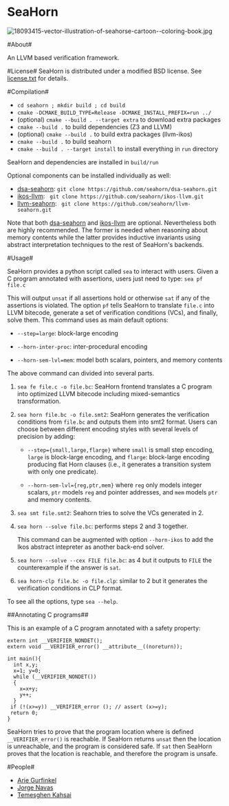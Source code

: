 # SeaHorn #

![18093415-vector-illustration-of-seahorse-cartoon--coloring-book.jpg](https://bitbucket.org/repo/gngGo9/images/174701276-18093415-vector-illustration-of-seahorse-cartoon--coloring-book.jpg)

#About#

An LLVM based verification framework.

#License#
SeaHorn is distributed under a modified BSD license. See [license.txt](license.txt) for details.

#Compilation#

* `cd seahorn ; mkdir build ; cd build`
* `cmake -DCMAKE_BUILD_TYPE=Release -DCMAKE_INSTALL_PREFIX=run ../ `
* (optional) `cmake --build . --target extra` to download extra packages
* `cmake --build .` to build dependencies (Z3 and LLVM)
* (optional) `cmake --build .` to build extra packages (llvm-ikos)
* `cmake --build .` to build seahorn
* `cmake --build . --target install` to install everything in `run` directory

SeaHorn and dependencies are installed in `build/run`

Optional components can be installed individually as well:
* [dsa-seahorn](https://github.com/seahorn/dsa-seahorn): ``` git clone https://github.com/seahorn/dsa-seahorn.git ```
* [ikos-llvm](https://github.com/seahorn/ikos-llvm): ``` git clone https://github.com/seahorn/ikos-llvm.git```
* [llvm-seahorn](https://github.com/seahorn/llvm-seahorn): ``` git clone https://github.com/seahorn/llvm-seahorn.git```

Note that both [dsa-seahorn](https://github.com/seahorn/dsa-seahorn)
and [ikos-llvm](https://github.com/seahorn/ikos-llvm) are
optional. Nevertheless both are highly recommended. The former is
needed when reasoning about memory contents while the latter provides
inductive invariants using abstract interpretation techniques to the
rest of SeaHorn's backends.


#Usage#

SeaHorn provides a python script called `sea` to interact with
users. Given a C program annotated with assertions, users just need to
type: `sea pf file.c`

This will output `unsat` if all assertions hold or otherwise `sat` if
any of the assertions is violated. The option `pf` tells SeaHorn to
translate `file.c` into LLVM bitecode, generate a set of verification
conditions (VCs), and finally, solve them. This command uses as main
default options:

- `--step=large`: block-large encoding

- `--horn-inter-proc`: inter-procedural encoding

- `--horn-sem-lvl=mem`: model both scalars, pointers, and memory contents

The above command can divided into several parts.

1. `sea fe file.c -o file.bc`: SeaHorn frontend translates a C program
  into optimized LLVM bitecode including mixed-semantics
  transformation.

2. `sea horn file.bc -o file.smt2`: SeaHorn generates the verification
  conditions from `file.bc` and outputs them into smt2 format. Users
  can choose between different encoding styles with several levels of
  precision by adding:

   - `--step={small,large,flarge}` where `small` is small step
      encoding, `large` is block-large encoding, and `flarge`:
      block-large encoding producing flat Horn clauses (i.e., it
      generates a transition system with only one predicate).

   - `--horn-sem-lvl={reg,ptr,mem}` where `reg` only models integer
      scalars, `ptr` models `reg` and pointer addresses, and `mem`
      models `ptr` and memory contents.

3. `sea smt file.smt2`: Seahorn tries to solve the VCs
   generated in 2.

4. `sea horn --solve file.bc`: performs steps 2 and 3 together.

   This command can be augmented with option `--horn-ikos` to add the
   Ikos abstract intepreter as another back-end solver.
      
5. `sea horn --solve --cex FILE file.bc`: as 4 but it outputs to
   `FILE` the counterexample if the answer is `sat`.

6.  `sea horn-clp file.bc -o file.clp`: similar to 2 but it generates
     the verification conditions in CLP format.

To see all the options, type `sea --help`.

##Annotating C programs##

This is an example of a C program annotated with a safety property:

    extern int __VERIFIER_NONDET();
    extern void __VERIFIER_error() __attribute__((noreturn));

    int main(){
      int x,y;
      x=1; y=0;
      while (__VERIFIER_NONDET())
      {
        x=x+y;
        y++;
      }
     if (!(x>=y)) __VERIFIER_error (); // assert (x>=y);
     return 0;
    }

SeaHorn tries to prove that the program location where is defined
`__VERIFIER_error()` is reachable. If SeaHorn returns `unsat` then the
location is unreachable, and the program is considered safe. If `sat`
then SeaHorn proves that the location is reachable, and therefore the
program is unsafe.


#People#

* [Arie Gurfinkel](arieg.bitbucket.org)
* [Jorge Navas](http://ti.arc.nasa.gov/profile/jorge/)
* [Temesghen Kahsai](http://www.lememta.info/)
